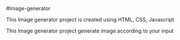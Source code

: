 #Image-generator
<br>
<p>This Image generator project is created using HTML, CSS, Javascript</p>
<p>This Image generator project generate image according to your input </p>